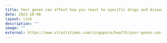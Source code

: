 ```yaml
---
title: Your genes can affect how you react to specific drugs and diseases
date: 2023-10-08
layout: link
description: ""
image: ""
external: https://www.straitstimes.com/singapore/health/your-genes-can-affect-how-you-react-to-specific-drugs-and-diseases
---
```

